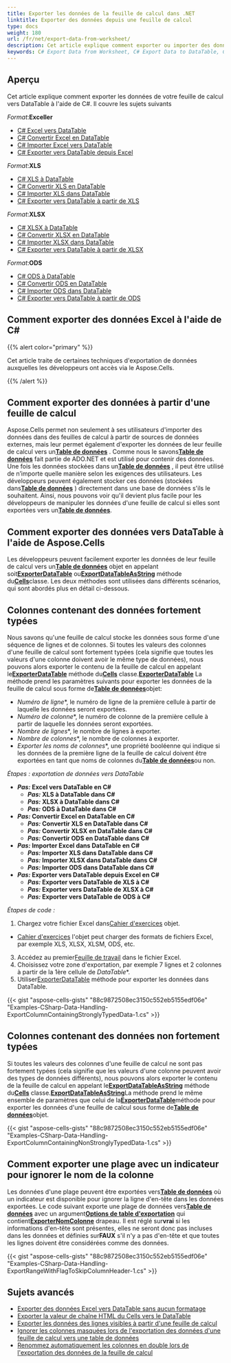```yaml
---
title: Exporter les données de la feuille de calcul dans .NET
linktitle: Exporter des données depuis une feuille de calcul
type: docs
weight: 180
url: /fr/net/export-data-from-worksheet/
description: Cet article explique comment exporter ou importer des données d'une feuille de calcul vers une table de données à l'aide de C#.
keywords: C# Export Data from Worksheet, C# Export Data to DataTable, Columns Containing Strongly Typed Data, Columns Containing Non-Strongly Typed Data, C# Export Range with flag to skip column name
---
```

##  Aperçu

Cet article explique comment exporter les données de votre feuille de calcul vers DataTable à l'aide de C#. Il couvre les sujets suivants

 _Format_:**Exceller**
- [C# Excel vers DataTable](#csharp-excel-to-datatable)
- [C# Convertir Excel en DataTable](#csharp-convert-excel-to-datatable)
- [C# Importer Excel vers DataTable](#csharp-import-excel-to-datatable)
- [C# Exporter vers DataTable depuis Excel](#csharp-export-to-datatable-from-excel)

 _Format_:**XLS**
- [C# XLS à DataTable](#csharp-xls-to-datatable)
- [C# Convertir XLS en DataTable](#csharp-convert-xls-to-datatable)
- [C# Importer XLS dans DataTable](#csharp-import-xls-to-datatable)
- [C# Exporter vers DataTable à partir de XLS](#csharp-export-to-datatable-from-xls)

 _Format_:**XLSX**
- [C# XLSX à DataTable](#csharp-xlsx-to-datatable)
- [C# Convertir XLSX en DataTable](#csharp-convert-xlsx-to-datatable)
- [C# Importer XLSX dans DataTable](#csharp-import-xlsx-to-datatable)
- [C# Exporter vers DataTable à partir de XLSX](#csharp-export-to-datatable-from-xlsx)

 _Format_:**ODS**
- [C# ODS à DataTable](#csharp-ods-to-datatable)
- [C# Convertir ODS en DataTable](#csharp-convert-ods-to-datatable)
- [C# Importer ODS dans DataTable](#csharp-import-ods-to-datatable)
- [C# Exporter vers DataTable à partir de ODS](#csharp-export-to-datatable-from-ods)

##  **Comment exporter des données Excel à l'aide de C#**

{{% alert color="primary" %}}

Cet article traite de certaines techniques d'exportation de données auxquelles les développeurs ont accès via le Aspose.Cells.

{{% /alert %}}

##  **Comment exporter des données à partir d'une feuille de calcul**

 Aspose.Cells permet non seulement à ses utilisateurs d'importer des données dans des feuilles de calcul à partir de sources de données externes, mais leur permet également d'exporter les données de leur feuille de calcul vers un[**Table de données**](https://docs.microsoft.com/en-gb/dotnet/api/system.data.datatable?view=netframework-4.8) . Comme nous le savons[**Table de données**](https://docs.microsoft.com/en-gb/dotnet/api/system.data.datatable?view=netframework-4.8) fait partie de ADO.NET et est utilisé pour contenir des données. Une fois les données stockées dans un[**Table de données**](https://docs.microsoft.com/en-gb/dotnet/api/system.data.datatable?view=netframework-4.8) , il peut être utilisé de n’importe quelle manière selon les exigences des utilisateurs. Les développeurs peuvent également stocker ces données (stockées dans[**Table de données**](https://docs.microsoft.com/en-gb/dotnet/api/system.data.datatable?view=netframework-4.8) ) directement dans une base de données s'ils le souhaitent. Ainsi, nous pouvons voir qu'il devient plus facile pour les développeurs de manipuler les données d'une feuille de calcul si elles sont exportées vers un[**Table de données**](https://docs.microsoft.com/en-gb/dotnet/api/system.data.datatable?view=netframework-4.8).

##  **Comment exporter des données vers DataTable à l'aide de Aspose.Cells**

 Les développeurs peuvent facilement exporter les données de leur feuille de calcul vers un[**Table de données**](https://docs.microsoft.com/en-gb/dotnet/api/system.data.datatable?view=netframework-4.8) objet en appelant soit[**ExporterDataTable**](https://reference.aspose.com/cells/net/aspose.cells/cells/methods/exportdatatable/index) ou[**ExportDataTableAsString**](https://reference.aspose.com/cells/net/aspose.cells/cells/methods/exportdatatableasstring/index) méthode du[**Cells**](https://reference.aspose.com/cells/net/aspose.cells/cells)classe. Les deux méthodes sont utilisées dans différents scénarios, qui sont abordés plus en détail ci-dessous.

##  **Colonnes contenant des données fortement typées**

 Nous savons qu'une feuille de calcul stocke les données sous forme d'une séquence de lignes et de colonnes. Si toutes les valeurs des colonnes d'une feuille de calcul sont fortement typées (cela signifie que toutes les valeurs d'une colonne doivent avoir le même type de données), nous pouvons alors exporter le contenu de la feuille de calcul en appelant le[**ExporterDataTable**](https://reference.aspose.com/cells/net/aspose.cells/cells/methods/exportdatatable/index) méthode du[**Cells**](https://reference.aspose.com/cells/net/aspose.cells/cells) classe.[**ExporterDataTable**](https://reference.aspose.com/cells/net/aspose.cells/cells/methods/exportdatatable/index) La méthode prend les paramètres suivants pour exporter les données de la feuille de calcul sous forme de[**Table de données**](https://docs.microsoft.com/en-gb/dotnet/api/system.data.datatable?view=netframework-4.8)objet:

- *Numéro de ligne**, le numéro de ligne de la première cellule à partir de laquelle les données seront exportées.
- *Numéro de colonne**, le numéro de colonne de la première cellule à partir de laquelle les données seront exportées.
- *Nombre de lignes**, le nombre de lignes à exporter.
- *Nombre de colonnes**, le nombre de colonnes à exporter.
- *Exporter les noms de colonnes**, une propriété booléenne qui indique si les données de la première ligne de la feuille de calcul doivent être exportées en tant que noms de colonnes du[**Table de données**](https://docs.microsoft.com/en-gb/dotnet/api/system.data.datatable?view=netframework-4.8)ou non.

_Étapes : exportation de données vers DataTable_

- <a name="csharp-excel-to-datatable" id="csharp-excel-to-datatable"><strong><em>Pas:</em> Excel vers DataTable en C#</strong></a>
  - <a name="csharp-xls-to-datatable" id="csharp-xls-to-datatable"><strong><em>Pas:</em> XLS à DataTable dans C#</strong></a>
  - <a name="csharp-xlsx-to-datatable" id="csharp-xlsx-to-datatable"><strong><em>Pas:</em> XLSX à DataTable dans C#</strong></a>
  - <a name="csharp-ods-to-datatable" id="csharp-ods-to-datatable"><strong><em>Pas:</em> ODS à DataTable dans C#</strong></a>
- <a name="csharp-convert-excel-to-datatable" id="csharp-convert-excel-to-datatable"><strong><em>Pas:</em> Convertir Excel en DataTable en C#</strong></a>
  - <a name="csharp-convert-xls-to-datatable" id="csharp-convert-xls-to-datatable"><strong><em>Pas:</em> Convertir XLS en DataTable dans C#</strong></a>
  - <a name="csharp-convert-xlsx-to-datatable" id="csharp-convert-xlsx-to-datatable"><strong><em>Pas:</em> Convertir XLSX en DataTable dans C#</strong></a>
  - <a name="csharp-convert-ods-to-datatable" id="csharp-convert-ods-to-datatable"><strong><em>Pas:</em> Convertir ODS en DataTable dans C#</strong></a>
- <a name="csharp-import-excel-to-datatable" id="csharp-import-excel-to-datatable"><strong><em>Pas:</em> Importer Excel dans DataTable en C#</strong></a>
  - <a name="csharp-import-xls-to-datatable" id="csharp-import-xls-to-datatable"><strong><em>Pas:</em> Importer XLS dans DataTable dans C#</strong></a>
  - <a name="csharp-import-xlsx-to-datatable" id="csharp-import-xlsx-to-datatable"><strong><em>Pas:</em> Importer XLSX dans DataTable dans C#</strong></a>
  - <a name="csharp-import-ods-to-datatable" id="csharp-import-ods-to-datatable"><strong><em>Pas:</em> Importer ODS dans DataTable dans C#</strong></a>
- <a name="csharp-export-to-datatable-from-excel" id="csharp-export-to-datatable-from-excel"><strong><em>Pas:</em> Exporter vers DataTable depuis Excel en C#</strong></a>
  - <a name="csharp-export-to-datatable-from-xls" id="csharp-export-to-datatable-from-xls"><strong><em>Pas:</em> Exporter vers DataTable de XLS à C#</strong></a>
  - <a name="csharp-export-to-datatable-from-xlsx" id="csharp-export-to-datatable-from-xlsx"><strong><em>Pas:</em> Exporter vers DataTable de XLSX à C#</strong></a>
  - <a name="csharp-export-to-datatable-from-ods" id="csharp-export-to-datatable-from-ods"><strong><em>Pas:</em> Exporter vers DataTable de ODS à C#</strong></a>

_Étapes de code :_

1.  Chargez votre fichier Excel dans[Cahier d'exercices](https://reference.aspose.com/cells/net/aspose.cells/workbook/) objet.
   - [Cahier d'exercices](https://reference.aspose.com/cells/net/aspose.cells/workbook/) l'objet peut charger des formats de fichiers Excel, par exemple XLS, XLSX, XLSM, ODS, etc.
 3. Accédez au premier[Feuille de travail](https://reference.aspose.com/cells/net/aspose.cells/worksheet/) dans le fichier Excel.
4. Choisissez votre zone d'exportation, par exemple 7 lignes et 2 colonnes à partir de la 1ère cellule de *DataTable**.
 5. Utiliser[ExporterDataTable](https://reference.aspose.com/cells/net/aspose.cells/cells/exportdatatable/) méthode pour exporter les données dans DataTable.

{{< gist "aspose-cells-gists" "88c9872508ec3150c552eb5155edf06e" "Examples-CSharp-Data-Handling-ExportColumnContainingStronglyTypedData-1.cs" >}}

##  **Colonnes contenant des données non fortement typées**

 Si toutes les valeurs des colonnes d'une feuille de calcul ne sont pas fortement typées (cela signifie que les valeurs d'une colonne peuvent avoir des types de données différents), nous pouvons alors exporter le contenu de la feuille de calcul en appelant le[**ExportDataTableAsString**](https://reference.aspose.com/cells/net/aspose.cells/cells/methods/exportdatatableasstring/index) méthode du[**Cells**](https://reference.aspose.com/cells/net/aspose.cells/cells) classe.[**ExportDataTableAsString**](https://reference.aspose.com/cells/net/aspose.cells/cells/methods/exportdatatableasstring/index)La méthode prend le même ensemble de paramètres que celui de la[**ExporterDataTable**](https://reference.aspose.com/cells/net/aspose.cells/cells/methods/exportdatatable/index)méthode pour exporter les données d'une feuille de calcul sous forme de[**Table de données**](https://docs.microsoft.com/en-gb/dotnet/api/system.data.datatable?view=netframework-4.8)objet.

{{< gist "aspose-cells-gists" "88c9872508ec3150c552eb5155edf06e" "Examples-CSharp-Data-Handling-ExportColumnContainingNonStronglyTypedData-1.cs" >}}

##  **Comment exporter une plage avec un indicateur pour ignorer le nom de la colonne**

 Les données d'une plage peuvent être exportées vers[**Table de données**](https://docs.microsoft.com/en-gb/dotnet/api/system.data.datatable?view=netframework-4.8) où un indicateur est disponible pour ignorer la ligne d'en-tête dans les données exportées. Le code suivant exporte une plage de données vers[**Table de données**](https://docs.microsoft.com/en-gb/dotnet/api/system.data.datatable?view=netframework-4.8) avec un argument[**Options de table d'exportation**](https://reference.aspose.com/cells/net/aspose.cells/exporttableoptions) qui contient[**ExporterNomColonne**](https://reference.aspose.com/cells/net/aspose.cells/exporttableoptions/properties/exportcolumnname) drapeau. Il est réglé sur**vrai** si les informations d'en-tête sont présentes, elles ne seront donc pas incluses dans les données et définies sur**FAUX** s'il n'y a pas d'en-tête et que toutes les lignes doivent être considérées comme des données.

{{< gist "aspose-cells-gists" "88c9872508ec3150c552eb5155edf06e" "Examples-CSharp-Data-Handling-ExportRangeWithFlagToSkipColumnHeader-1.cs" >}}

##  **Sujets avancés**
- [Exporter des données Excel vers DataTable sans aucun formatage](/cells/fr/net/export-excel-data-to-datatable-without-any-formatting/)
- [Exporter la valeur de chaîne HTML du Cells vers le DataTable](/cells/fr/net/export-html-string-value-of-the-cells-to-the-datatable/)
- [Exporter les données des lignes visibles à partir d'une feuille de calcul](/cells/fr/net/export-visible-rows-data-from-worksheet/)
- [Ignorer les colonnes masquées lors de l'exportation des données d'une feuille de calcul vers une table de données](/cells/fr/net/ignore-hidden-columns-while-exporting-worksheet-data-to-data-table/)
- [Renommez automatiquement les colonnes en double lors de l'exportation des données de la feuille de calcul](/cells/fr/net/rename-duplicate-columns-automatically-while-exporting-worksheet-data/)
